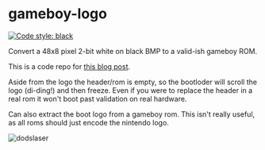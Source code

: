 # gameboy-logo
[![Code style: black](https://img.shields.io/badge/code%20style-black-000000.svg)](https://github.com/psf/black)

Convert a 48x8 pixel 2-bit white on black BMP to a valid-ish gameboy ROM.

This is a code repo for [this blog post](https://dodslaser.com/blog/almost-booting-the-gameboy-with-a-custom-logo/).

Aside from the logo the header/rom is empty, so the bootloder will scroll the logo (di-ding!) and then freeze. Even if you were to replace the header in a real rom it won't boot past validation on real hardware.

Can also extract the boot logo from a gameboy rom. This isn't really useful, as all roms should just encode the nintendo logo.

![dodslaser](https://dodslaser.com/images/blog/almost-booting-the-gameboy-with-a-custom-logo/DMG-hw.webp)
